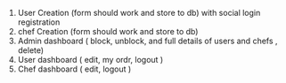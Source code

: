 1. User Creation (form should work and store to db)   with social login registration
2. chef Creation (form should work and store to db)
3. Admin dashboard ( block, unblock, and full details of users and chefs , delete)
4. User  dashboard ( edit, my ordr, logout )
4. Chef  dashboard ( edit,  logout )

